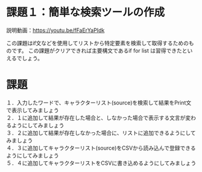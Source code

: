 # 課題１：簡単な検索ツールの作成

説明動画：https://youtu.be/fFaErYaPIdk

この課題はif文などを使用してリストから特定要素を検索して取得するためのものです。
この課題がクリアできれば主要構文であるif for list は習得できたといえるでしょう。


# 課題
１．入力したワードで、キャラクターリスト(source)を検索して結果をPrint文で表示してみましょう<br>
２．１に追加して結果が存在した場合と、しなかった場合で表示する文言が変わるようにしてみましょう<br>
３．２に追加して結果が存在しなかった場合に、リストに追加できるようにしてみましょう<br>
４．３に追加してキャラクターリスト(source)をCSVから読み込んで登録できるようにしてみましょう<br>
５．４に追加してキャラクターリストをCSVに書き込めるようにしてみましょう

